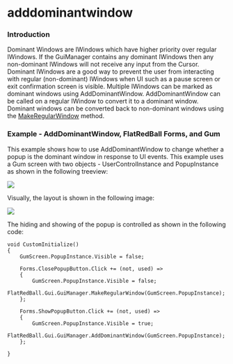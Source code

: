 # adddominantwindow

### Introduction

Dominant Windows are IWindows which have higher priority over regular IWindows. If the GuiManager contains any dominant IWindows then any non-dominant IWindows will not receive any input from the Cursor. Dominant IWindows are a good way to prevent the user from interacting with regular (non-dominant) IWindows when UI such as a pause screen or exit confirmation screen is visible. Multiple IWindows can be marked as dominant windows using AddDominantWindow. AddDominantWindow can be called on a regular IWindow to convert it to a dominant window. Dominant windows can be converted back to non-dominant windows using the [MakeRegularWindow](makeregularwindow.md) method.

### Example - AddDominantWindow, FlatRedBall Forms, and Gum

This example shows how to use AddDominantWindow to change whether a popup is the dominant window in response to UI events. This example uses a Gum screen with two objects - UserControlInstance and PopupInstance as shown in the following treeview:

![](../../../../../media/2021-09-img_614c9aa1b0ae9.png)

Visually, the layout is shown in the following image:

![](../../../../../media/2021-09-img_614c9a921e7d7.png)

The hiding and showing of the popup is controlled as shown in the following code:

```
void CustomInitialize()
{
    GumScreen.PopupInstance.Visible = false;

    Forms.ClosePopupButton.Click += (not, used) =>
    {
        GumScreen.PopupInstance.Visible = false;
        FlatRedBall.Gui.GuiManager.MakeRegularWindow(GumScreen.PopupInstance);
    };

    Forms.ShowPopupButton.Click += (not, used) =>
    {
        GumScreen.PopupInstance.Visible = true;
        FlatRedBall.Gui.GuiManager.AddDominantWindow(GumScreen.PopupInstance);
    };
    
}
```



<figure><img src="../../../../../media/2016-01-23_09-19-49.gif" alt=""><figcaption></figcaption></figure>

 &#x20;
